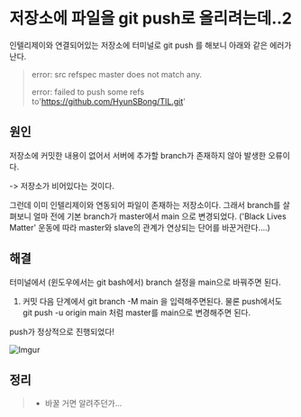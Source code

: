# 저장소에 파일을 git push로 올리려는데..2

인텔리제이와 연결되어있는 저장소에 터미널로 git push 를 해보니 아래와 같은 에러가 난다.

>error: src refspec master does not match any.
>
>error: failed to push some refs to'https://github.com/HyunSBong/TIL.git'

## 원인

저장소에 커밋한 내용이 없어서 서버에 추가할 branch가 존재하지 않아 발생한 오류이다.

-> 저장소가 비어있다는 것이다.

그런데 이미 인텔리제이와 연동되어 파일이 존재하는 저장소이다. 그래서 branch를 살펴보니  얼마 전에 기본 branch가 master에서 main 으로 변경되었다. ('Black Lives Matter' 운동에 따라 master와 slave의 관계가 연상되는 단어를 바꾼거란다....) 

##   해결

터미널에서 (윈도우에서는 git bash에서) branch 설정을 main으로 바꿔주면 된다.

1. 커밋 다음 단계에서 git branch -M main 을 입력해주면된다. 물론 push에서도 git push -u origin main 처럼 master를 main으로 변경해주면 된다.

push가 정상적으로 진행되었다!

![Imgur](https://user-images.githubusercontent.com/69189272/97778037-bdab0900-1bb7-11eb-8997-e0cff658d28f.png)

## 정리

>- 바꿀 거면 알려주던가...


